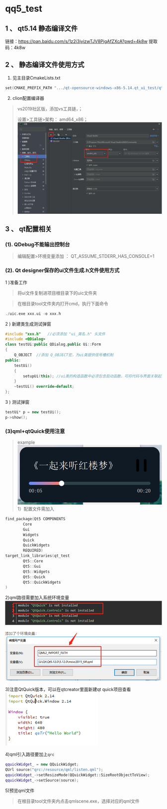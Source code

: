 # qq5_test

## 1 、 qt5.14 静态编译文件
链接：https://pan.baidu.com/s/1z2i3iyizwTJV8PigAfZXcA?pwd=4k8w
提取码：4k8w

## 2 、 静态编译文件使用方式
1) 见主目录CmakeLists.txt
```c++
set(CMAKE_PREFIX_PATH ".../qt-opensource-windows-x86-5.14.qt_ui_test/qt-opensource-windows-x86-5.14.qt_ui_test/5.14.qt_ui_test/msvc2017")
```
2) clion配置编译器

> vs2019社区版，添加vs工具链，；
> 
>设置>工具链>架构： amd64_x86；
![clion](/example/clion配置.png)
## 3 、 qt配置相关

### (1). QDebug不能输出控制台
>编辑配置>环境变量添加 ： QT_ASSUME_STDERR_HAS_CONSOLE=1

### (2). Qt designer保存的ui文件生成.h文件使用方式
1 )准备工作
> 将ui文件复制进项目根目录下的uic文件夹

>在根目录tool文件夹内打开cmd，执行下面命令
```c++
./uic.exe xxx.ui -o xxx.h
```
2 ) 新建类生成测试弹窗
```c++
#include "xxx.h"   //必须添加 "ui_类名.h" 头文件
#include <QDialog>
class testUi:public QDialog,public Ui::Form
{
    Q_OBJECT  //添加 Q_OBJECT宏，为ui类提供信号槽机制
public:
    testUi()
    {
        setupUi(this); //ui类的构造函数中必须包含启动函数，可将代码与界面关联起来。
    }
    ~testUi() override=default;
};
```
3 ) 测试弹窗
```c++
testUi* p = new testUi();
p->show();
```
### (3)qml+qtQuick使用注意
>example
![listen](/example/listen.png)
1）配置文件需加入
```c++
find_package(Qt5 COMPONENTS
        Core
        Gui
        Widgets
        Quick
        QuickWidgets
        REQUIRED)
target_link_libraries(qt_test
        Qt5::Core
        Qt5::Gui
        Qt5::Widgets
        Qt5::Quick
        Qt5::QuickWidgets
)
```
2)qml路径需要加入系统环境变量
![qml配置](/example/qml配置.png)

3)注意QtQuick版本，可以在qtcreator里面新建qt quick项目查看
![qml配置](/example/quick版本.png)

4)qml引入路径要加上`qrc`
```c++
qquickWidget_ = new QQuickWidget;
QUrl source("qrc:/resource/qml/listen.qml");
qquickWidget_->setResizeMode(QQuickWidget::SizeRootObjectToView);
qquickWidget_->setSource(source);
```
5)预览qml文件
>在根目录tool文件夹内点击qmlscene.exe，选择对应的qml文件